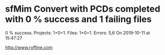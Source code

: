 # sfMim Convert with PCDs completed with 0 % success and 1 failing files

0 % success. Projects: 1+0=1.  Files: 1+0=1. Errors: 5,6  On 2019-10-11 at 15:47:27





http://www.ryffine.com
